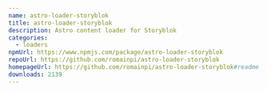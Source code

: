```yaml
---
name: astro-loader-storyblok
title: astro-loader-storyblok
description: Astro content loader for Storyblok
categories:
  - loaders
npmUrl: https://www.npmjs.com/package/astro-loader-storyblok
repoUrl: https://github.com/romainpi/astro-loader-storyblok
homepageUrl: https://github.com/romainpi/astro-loader-storyblok#readme
downloads: 2139
---
```

